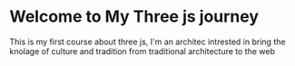 # Welcome to My Three js journey

This is my first course about three js, I'm an architec intrested in bring the knolage of culture and tradition from traditional architecture to the web
